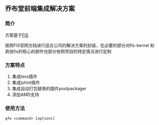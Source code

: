## 乔布堂前端集成解决方案


### 简介

方案基于[FIS](https://github.com/fex-team/fis)

按照FIS官网文档进行适合公司的解决方案的封装，在必要的部分对fis-kernel 和 其他fis的核心的部件也部分依照项目的特定情况进行定制

### 方案特点

1. 集成less插件
2. 集成jshint插件
3. 集成自动打包替换的插件postpackager
4. 添加AMD支持

### 使用方法

```
qfe <command> [options]
```
